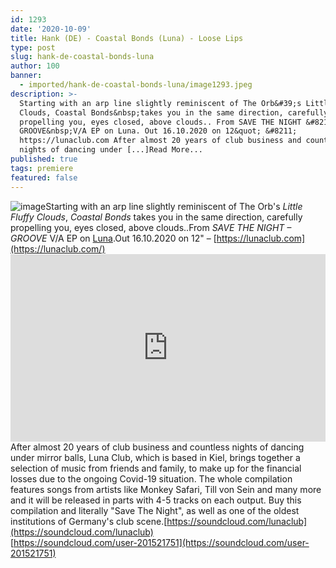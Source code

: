 ```yaml
---
id: 1293
date: '2020-10-09'
title: Hank (DE) - Coastal Bonds (Luna) - Loose Lips
type: post
slug: hank-de-coastal-bonds-luna
author: 100
banner:
  - imported/hank-de-coastal-bonds-luna/image1293.jpeg
description: >-
  Starting with an arp line slightly reminiscent of The Orb&#39;s Little Fluffy
  Clouds, Coastal Bonds&nbsp;takes you in the same direction, carefully
  propelling you, eyes closed, above clouds.. From SAVE THE NIGHT &#8211;
  GROOVE&nbsp;V/A EP on Luna. Out 16.10.2020 on 12&quot; &#8211;
  https://lunaclub.com After almost 20 years of club business and countless
  nights of dancing under [...]Read More...
published: true
tags: premiere
featured: false
---
```

![image](../imported/hank-de-coastal-bonds-luna/image1293.jpeg)Starting with an arp line slightly reminiscent of The Orb's _Little Fluffy Clouds_, _Coastal Bonds_ takes you in the same direction, carefully propelling you, eyes closed, above clouds..From _SAVE THE NIGHT – GROOVE_ V/A EP on [Luna](https://lunaclub.com).Out 16.10.2020 on 12" – [https://lunaclub.com](https://lunaclub.com/)<iframe width='100%' height='300' scrolling='no' frameborder='no' allow='autoplay' src='https://w.soundcloud.com/player/?url=https%3A//api.soundcloud.com/tracks/907861939&color=%23ff5500&auto_play=false&hide_related=false&show_comments=true&show_user=true&show_reposts=false&show_teaser=true'></iframe>After almost 20 years of club business and countless nights of dancing under mirror balls, Luna Club, which is based in Kiel, brings together a selection of music from friends and family, to make up for the financial losses due to the ongoing Covid-19 situation. The whole compilation features songs from artists like Monkey Safari, Till von Sein and many more and it will be released in parts with 4-5 tracks on each output. Buy this compilation and literally "Save The Night", as well as one of the oldest institutions of Germany's club scene.[https://soundcloud.com/lunaclub](https://soundcloud.com/lunaclub)  
[https://soundcloud.com/user-201521751](https://soundcloud.com/user-201521751)